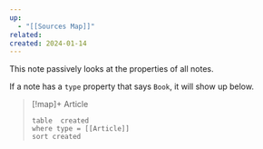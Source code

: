 ```yaml
---
up:
  - "[[Sources Map]]"
related: 
created: 2024-01-14
---
```

This note passively looks at the properties of all notes.

If a note has a `type` property that says `Book`, it will show up below.


> [!map]+ Article
> ```dataview
> table  created
> where type = [[Article]]
> sort created
> ```
